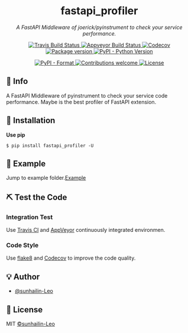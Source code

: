 <h1 align="center">fastapi_profiler</h1>
<p align="center">
    <em>A FastAPI Middleware of joerick/pyinstrument to check your service performance.</em>
</p>
<p align="center">
    <a href="https://travis-ci.org/sunhailin-Leo/fastapi_profiler">
        <img src="https://travis-ci.com/sunhailin-Leo/fastapi_profiler.svg?branch=main" alt="Travis Build Status">
    </a>
    <a href="https://ci.appveyor.com/project/sunhailin-Leo/fastapi_profiler">
        <img src="https://ci.appveyor.com/api/projects/status/b77so9mpxguhyy1a/branch/main?svg=true" alt="Appveyor Build Status">
    </a>
    <a href="https://codecov.io/gh/sunhailin-Leo/fastapi_profiler">
        <img src="https://codecov.io/gh/sunhailin-Leo/fastapi_profiler/branch/main/graph/badge.svg" alt="Codecov">
    </a>
    <a href="https://img.shields.io/pypi/v/fastapi_profiler">
        <img src="https://img.shields.io/pypi/v/fastapi_profiler.svg" alt="Package version">
    </a>
    <a href="https://pypi.org/project/fastapi_profiler/">
        <img src="https://img.shields.io/pypi/pyversions/fastapi_profiler.svg?colorB=brightgreen" alt="PyPI - Python Version">
    </a>
</p>

<p align="center">
    <a href="https://pypi.org/project/fastapi_profiler">
        <img src="https://img.shields.io/pypi/format/fastapi_profiler.svg" alt="PyPI - Format">
    </a>
     <a href="https://github.com/sunhailin-LEO/fastapi_profiler/pulls">
        <img src="https://img.shields.io/badge/contributions-welcome-brightgreen.svg?style=flat" alt="Contributions welcome">
    </a>
    <a href="https://opensource.org/licenses/MIT">
        <img src="https://img.shields.io/badge/License-MIT-brightgreen.svg" alt="License">
    </a>
</p>

## 📣 Info

A FastAPI Middleware of pyinstrument to check your service code performance. Maybe is the best profiler of FastAPI extension.

## 🔰 Installation

**Use pip**
```shell
$ pip install fastapi_profiler -U
```

## 📝 Example

Jump to example folder.[Example](https://github.com/sunhailin-Leo/fastapi_profiler/blob/main/example/fastapi_example.py)

## ⛏ Test the Code

### Integration Test

Use [Travis CI](https://travis-ci.org/) and [AppVeyor](https://ci.appveyor.com/) continuously integrated environmen.

### Code Style

Use [flake8](http://flake8.pycqa.org/en/latest/index.html) and [Codecov](https://codecov.io/) to improve the code quality.

## 💡 Author

* [@sunhailin-Leo](https://github.com/sunhailin-Leo)

## 📃 License

MIT [©sunhailin-Leo](https://github.com/sunhailin-Leo)